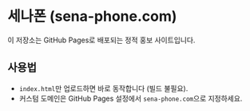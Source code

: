 # 세나폰 (sena-phone.com)

이 저장소는 GitHub Pages로 배포되는 정적 홍보 사이트입니다.

## 사용법
- `index.html`만 업로드하면 바로 동작합니다 (빌드 불필요).
- 커스텀 도메인은 GitHub Pages 설정에서 `sena-phone.com`으로 지정하세요.
